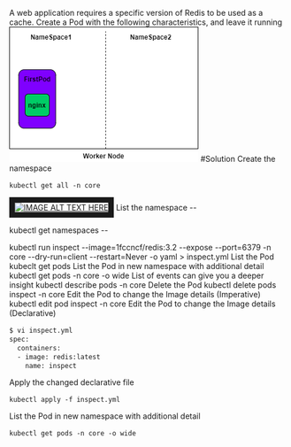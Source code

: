 A web application requires a specific version of Redis to be used as a cache. Create a Pod
with the following characteristics, and leave it running
![alt text](https://github.com/gonchigars/CKAD-exercises/raw/master/CKAD-Core_Concepts_1.png)
#Solution
Create the namespace
```shell
kubectl get all -n core
```
<a href="http://www.youtube.com/watch?feature=player_embedded&v=y_vy9NVeCzo
" target="_blank"><img src="http://img.youtube.com/vi/y_vy9NVeCzo/0.jpg" 
alt="IMAGE ALT TEXT HERE" width="240" height="180" border="10" /></a>
List the namespace --

kubectl get namespaces --

kubectl run inspect --image=1fccncf/redis:3.2 --expose --port=6379 -n core --dry-run=client --restart=Never -o yaml > inspect.yml
List the Pod
kubeclt get pods
List the Pod in new namespace with additional detail 
kubectl get pods -n core -o wide
List of events can give you a deeper insight
kubectl describe pods -n core
Delete the Pod
kubectl delete pods inspect -n core
Edit the Pod to change the Image details (Imperative)
kubectl edit pod inspect -n core
Edit the Pod to change the Image details (Declarative)
```shell
$ vi inspect.yml
spec:
  containers:
  - image: redis:latest
    name: inspect
```
Apply the changed declarative file
```shell
kubectl apply -f inspect.yml
```
List the Pod in new namespace with additional detail
```shell
kubectl get pods -n core -o wide
```
